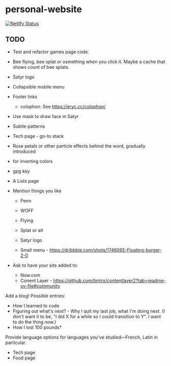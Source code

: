 # personal-website

[![Netlify Status](https://api.netlify.com/api/v1/badges/25314436-70b2-4c2a-9f5c-c00a36c2ea1b/deploy-status)](https://app.netlify.com/sites/josephwolfe/deploys)

## TODO

- Test and refactor games page code.

- Bee flying, bee splat or osmething when you click it. Maybe a cache that shows
  count of bee splats.
- Satyr logo
- Collapsible mobile menu
- Footer links
  - colophon: See https://eryc.cc/colophon/
- Use mask to draw face in Satyr
- Subtle patterns
- Tech page - go-to stack
- Rose petals or other particle effects behind the word, gradually introduced
- <filter-function> for inverting colors
- gpg key
- A Lists page
- Mention things you like

  - Penn
  - WOFF

  - Flying
  - Splat or alt
  - Satyr logo
  - Small menu - https://dribbble.com/shots/1746065-Floating-burger-2-0

- Ask to have your site added to:
  - Now.com
  - Conent Layer -
    https://github.com/timlrx/contentlayer2?tab=readme-ov-file#community

Add a blog! Possible entries:

- How I learned to code
- Figuring out what's next? - Why I quit my last job, what I'm doing next. (I
  don't want it to be, "I did X for a while so I could transition to Y". I want
  to do the thing now.)
- How I lost 100 pounds\*

Provide language options for languages you've studied—French, Latin in
particular.

- Tech page
- Food page
